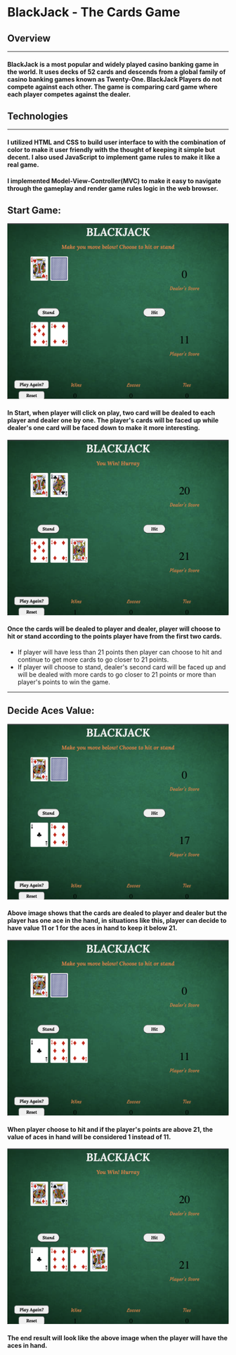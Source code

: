 # BlackJack - The Cards Game

## Overview
---
#### BlackJack is a most popular and widely played casino banking game in the world. It uses decks of 52 cards and descends from a global family of casino banking games known as Twenty-One. BlackJack Players do not compete against each other. The game is comparing card game where each player competes against the dealer.

## Technologies
---
#### I utilized HTML and CSS to build user interface to with the combination of color to make it user friendly with the thought of keeping it simple but decent. I also used JavaScript to implement game rules to make it like a real game.
#### I implemented Model-View-Controller(MVC) to make it easy to navigate through the gameplay and render game rules logic in the web browser. 

## Start Game:

![Start Game Image](images/README/img1.png)

#### In Start, when player will click on play, two card will be dealed to each player and dealer one by one. The player's cards will be faced up while dealer's one card will be faced down to make it more interesting. 

![Hit-Stand Image](images/README/img2.png)

#### Once the cards will be dealed to player and dealer, player will choose to hit or stand according to the points player have from the first two cards.
* If player will have less than 21 points then player can choose to hit and continue to get more cards to go closer to 21 points.
* If player will choose to stand, dealer's second card will be faced up and will be dealed with more cards to go closer to 21 points or more than player's points to win the game.
---

## Decide Aces Value:

![Aces Image1](images/README/img3.png)

#### Above image shows that the cards are dealed to player and dealer but the player has one ace in the hand, in situations like this, player can decide to have value 11 or 1 for the aces in hand to keep it below 21.

![Aces Image2](images/README/img4.png)

#### When player choose to hit and if the player's points are above 21, the value of aces in hand will be considered 1 instead of 11.

![Aces Image3](images/README/img5.png)

#### The end result will look like the above image when the player will have the aces in hand.